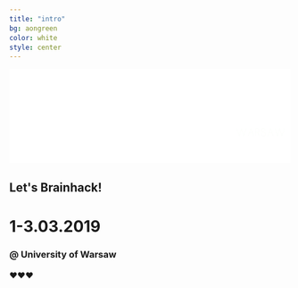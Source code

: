 ```yaml
---
title: "intro"
bg: aongreen
color: white
style: center
---
```


![Brainhack Warsaw](img/bhw2019_logo_www.png)

## Let's Brainhack!

# **1-3.03.2019**
### @  University of Warsaw


#### ❤️❤️❤️
